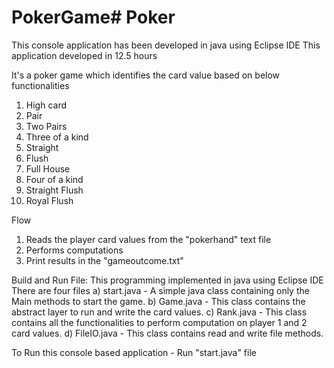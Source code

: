 # PokerGame# Poker
This console application has been developed in java using Eclipse IDE
This application developed in 12.5 hours

It's a poker game
which identifies the card value based on below functionalities
1) High card 
2) Pair
3) Two Pairs
4) Three of a kind
5) Straight
6) Flush
7) Full House
8) Four of a kind
9) Straight Flush
10) Royal Flush
 
 Flow
 1) Reads the player card values from the "pokerhand" text file
 2) Performs computations 
 3) Print results in the "gameoutcome.txt"
 
Build and Run File:
	This programming implemented in java using Eclipse IDE
	There are four files
		a) start.java - A simple java class containing only the Main methods to start the game.
		b) Game.java - This class contains the abstract layer to run and write the card values.
		c) Rank.java - This class contains all the functionalities to perform computation on player 1 and 2 card values.
		d) FileIO.java - This class contains read and write file methods.
		
To Run this console based application - Run "start.java" file
 